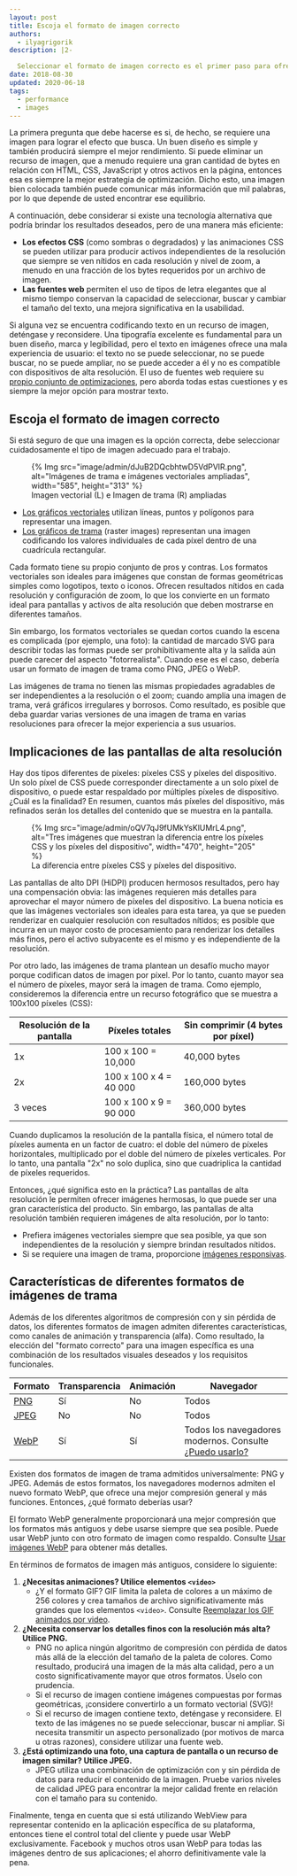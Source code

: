 ```yaml
---
layout: post
title: Escoja el formato de imagen correcto
authors:
  - ilyagrigorik
description: |2-

  Seleccionar el formato de imagen correcto es el primer paso para ofrecer imágenes optimizadas en su sitio web. Esta publicación te ayuda a escoger de forma correcta.
date: 2018-08-30
updated: 2020-06-18
tags:
  - performance
  - images
---
```


La primera pregunta que debe hacerse es si, de hecho, se requiere una imagen para lograr el efecto que busca. Un buen diseño es simple y también producirá siempre el mejor rendimiento. Si puede eliminar un recurso de imagen, que a menudo requiere una gran cantidad de bytes en relación con HTML, CSS, JavaScript y otros activos en la página, entonces esa es siempre la mejor estrategia de optimización. Dicho esto, una imagen bien colocada también puede comunicar más información que mil palabras, por lo que depende de usted encontrar ese equilibrio.

A continuación, debe considerar si existe una tecnología alternativa que podría brindar los resultados deseados, pero de una manera más eficiente:

- **Los efectos CSS** (como sombras o degradados) y las animaciones CSS se pueden utilizar para producir activos independientes de la resolución que siempre se ven nítidos en cada resolución y nivel de zoom, a menudo en una fracción de los bytes requeridos por un archivo de imagen.
- **Las fuentes web** permiten el uso de tipos de letra elegantes que al mismo tiempo conservan la capacidad de seleccionar, buscar y cambiar el tamaño del texto, una mejora significativa en la usabilidad.

Si alguna vez se encuentra codificando texto en un recurso de imagen, deténgase y reconsidere. Una tipografía excelente es fundamental para un buen diseño, marca y legibilidad, pero el texto en imágenes ofrece una mala experiencia de usuario: el texto no se puede seleccionar, no se puede buscar, no se puede ampliar, no se puede acceder a él y no es compatible con dispositivos de alta resolución. El uso de fuentes web requiere su [propio conjunto de optimizaciones](https://www.igvita.com/2014/01/31/optimizing-web-font-rendering-performance/), pero aborda todas estas cuestiones y es siempre la mejor opción para mostrar texto.

## Escoja el formato de imagen correcto

Si está seguro de que una imagen es la opción correcta, debe seleccionar cuidadosamente el tipo de imagen adecuado para el trabajo.

<figure>{% Img src="image/admin/dJuB2DQcbhtwD5VdPVlR.png", alt="Imágenes de trama e imágenes vectoriales ampliadas", width="585", height="313" %}<figcaption> Imagen vectorial (L) e Imagen de trama (R) ampliadas</figcaption></figure>

- [Los gráficos vectoriales](https://en.wikipedia.org/wiki/Vector_graphics) utilizan líneas, puntos y polígonos para representar una imagen.
- [Los gráficos de trama](https://en.wikipedia.org/wiki/Raster_graphics) (raster images) representan una imagen codificando los valores individuales de cada píxel dentro de una cuadrícula rectangular.

Cada formato tiene su propio conjunto de pros y contras. Los formatos vectoriales son ideales para imágenes que constan de formas geométricas simples como logotipos, texto o iconos. Ofrecen resultados nítidos en cada resolución y configuración de zoom, lo que los convierte en un formato ideal para pantallas y activos de alta resolución que deben mostrarse en diferentes tamaños.

Sin embargo, los formatos vectoriales se quedan cortos cuando la escena es complicada (por ejemplo, una foto): la cantidad de marcado SVG para describir todas las formas puede ser prohibitivamente alta y la salida aún puede carecer del aspecto "fotorrealista". Cuando ese es el caso, debería usar un formato de imagen de trama como PNG, JPEG o WebP.

Las imágenes de trama no tienen las mismas propiedades agradables de ser independientes a la resolución o el zoom; cuando amplía una imagen de trama, verá gráficos irregulares y borrosos. Como resultado, es posible que deba guardar varias versiones de una imagen de trama en varias resoluciones para ofrecer la mejor experiencia a sus usuarios.

## Implicaciones de las pantallas de alta resolución

Hay dos tipos diferentes de píxeles: píxeles CSS y píxeles del dispositivo. Un solo píxel de CSS puede corresponder directamente a un solo píxel de dispositivo, o puede estar respaldado por múltiples píxeles de dispositivo. ¿Cuál es la finalidad? En resumen, cuantos más píxeles del dispositivo, más refinados serán los detalles del contenido que se muestra en la pantalla.

<figure>{% Img src="image/admin/oQV7qJ9fUMkYsKlUMrL4.png", alt="Tres imágenes que muestran la diferencia entre los píxeles CSS y los píxeles del dispositivo", width="470", height="205" %}<figcaption> La diferencia entre píxeles CSS y píxeles del dispositivo.</figcaption></figure>

Las pantallas de alto DPI (HiDPI) producen hermosos resultados, pero hay una compensación obvia: las imágenes requieren más detalles para aprovechar el mayor número de píxeles del dispositivo. La buena noticia es que las imágenes vectoriales son ideales para esta tarea, ya que se pueden renderizar en cualquier resolución con resultados nítidos; es posible que incurra en un mayor costo de procesamiento para renderizar los detalles más finos, pero el activo subyacente es el mismo y es independiente de la resolución.

Por otro lado, las imágenes de trama plantean un desafío mucho mayor porque codifican datos de imagen por píxel. Por lo tanto, cuanto mayor sea el número de píxeles, mayor será la imagen de trama. Como ejemplo, consideremos la diferencia entre un recurso fotográfico que se muestra a 100x100 píxeles (CSS):

<div class="table-wrapper scrollbar"><table>
<thead>
  <tr>
    <th>Resolución de la pantalla</th>
    <th>Píxeles totales</th>
    <th>Sin comprimir (4 bytes por píxel)</th>
  </tr>
</thead>
<tbody>
<tr>
  <td data-th="resolution">1x</td>
  <td data-th="total pixels">100 x 100 = 10,000</td>
  <td data-th="filesize">40,000 bytes</td>
</tr>
<tr>
  <td data-th="resolution">2x</td>
  <td data-th="total pixels">100 x 100 x 4 = 40 000</td>
  <td data-th="filesize">160,000 bytes</td>
</tr>
<tr>
  <td data-th="resolution">3 veces</td>
  <td data-th="total pixels">100 x 100 x 9 = 90 000</td>
  <td data-th="filesize">360,000 bytes</td>
</tr>
</tbody>
</table></div>

Cuando duplicamos la resolución de la pantalla física, el número total de píxeles aumenta en un factor de cuatro: el doble del número de píxeles horizontales, multiplicado por el doble del número de píxeles verticales. Por lo tanto, una pantalla "2x" no solo duplica, sino que cuadriplica la cantidad de píxeles requeridos.

Entonces, ¿qué significa esto en la práctica? Las pantallas de alta resolución le permiten ofrecer imágenes hermosas, lo que puede ser una gran característica del producto. Sin embargo, las pantallas de alta resolución también requieren imágenes de alta resolución, por lo tanto:

- Prefiera imágenes vectoriales siempre que sea posible, ya que son independientes de la resolución y siempre brindan resultados nítidos.
- Si se requiere una imagen de trama, proporcione [imágenes responsivas](/serve-responsive-images/).

## Características de diferentes formatos de imágenes de trama

Además de los diferentes algoritmos de compresión con y sin pérdida de datos, los diferentes formatos de imagen admiten diferentes características, como canales de animación y transparencia (alfa). Como resultado, la elección del "formato correcto" para una imagen específica es una combinación de los resultados visuales deseados y los requisitos funcionales.

<div class="table-wrapper scrollbar"><table>
<thead>
  <tr>
    <th>Formato</th>
    <th>Transparencia</th>
    <th>Animación</th>
    <th>Navegador</th>
  </tr>
</thead>
<tbody>
<tr>
  <td data-th="format"><a href="http://en.wikipedia.org/wiki/Portable_Network_Graphics">PNG</a></td>
  <td data-th="transparency">Sí</td>
  <td data-th="animation">No</td>
  <td data-th="browser">Todos</td>
</tr>
<tr>
  <td data-th="format"><a href="http://en.wikipedia.org/wiki/JPEG">JPEG</a></td>
  <td data-th="transparency">No</td>
  <td data-th="animation">No</td>
  <td data-th="browser">Todos</td>
</tr>
<tr>
  <td data-th="format"><a href="http://en.wikipedia.org/wiki/WebP">WebP</a></td>
  <td data-th="transparency">Sí</td>
  <td data-th="animation">Sí</td>
  <td data-th="browser">Todos los navegadores modernos. Consulte <a href="https://caniuse.com/#feat=webp">¿Puedo usarlo?</a>
</td>
</tr>
</tbody>
</table></div>

Existen dos formatos de imagen de trama admitidos universalmente: PNG y JPEG. Además de estos formatos, los navegadores modernos admiten el nuevo formato WebP, que ofrece una mejor compresión general y más funciones. Entonces, ¿qué formato deberías usar?

El formato WebP generalmente proporcionará una mejor compresión que los formatos más antiguos y debe usarse siempre que sea posible. Puede usar WebP junto con otro formato de imagen como respaldo. Consulte [Usar imágenes WebP](/serve-images-webp/) para obtener más detalles.

En términos de formatos de imagen más antiguos, considere lo siguiente:

1. **¿Necesitas animaciones? Utilice elementos `<video>`**
    - ¿Y el formato GIF? GIF limita la paleta de colores a un máximo de 256 colores y crea tamaños de archivo significativamente más grandes que los elementos `<video>`. Consulte [Reemplazar los GIF animados por video](/replace-gifs-with-videos/).
2. **¿Necesita conservar los detalles finos con la resolución más alta? Utilice PNG.**
    - PNG no aplica ningún algoritmo de compresión con pérdida de datos más allá de la elección del tamaño de la paleta de colores. Como resultado, producirá una imagen de la más alta calidad, pero a un costo significativamente mayor que otros formatos. Úselo con prudencia.
    - Si el recurso de imagen contiene imágenes compuestas por formas geométricas, ¡considere convertirlo a un formato vectorial (SVG)!
    - Si el recurso de imagen contiene texto, deténgase y reconsidere. El texto de las imágenes no se puede seleccionar, buscar ni ampliar. Si necesita transmitir un aspecto personalizado (por motivos de marca u otras razones), considere utilizar una fuente web.
3. **¿Está optimizando una foto, una captura de pantalla o un recurso de imagen similar? Utilice JPEG.**
    - JPEG utiliza una combinación de optimización con y sin pérdida de datos para reducir el contenido de la imagen. Pruebe varios niveles de calidad JPEG para encontrar la mejor calidad frente en relación con el tamaño para su contenido.

Finalmente, tenga en cuenta que si está utilizando WebView para representar contenido en la aplicación específica de su plataforma, entonces tiene el control total del cliente y puede usar WebP exclusivamente. Facebook y muchos otros usan WebP para todas las imágenes dentro de sus aplicaciones; el ahorro definitivamente vale la pena.
